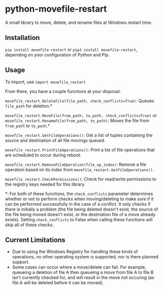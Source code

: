 # python-movefile-restart

A small library to move, delete, and rename files at Windows restart time.

## Installation

`pip install movefile-restart` or `pip3 install movefile-restart`, depending on your configuration of Python and Pip.

## Usage

To import, use `import movefile_restart`

From there, you have a couple functions at your disposal:

`movefile_restart.DeleteFile(file_path, check_conflicts=True)`: Queues `file_path` for deletion.*

`movefile_restart.MoveFile(from_path, to_path, check_conflicts=True)` or `movefile_restart.RenameFile(from_path, to_path)`: Moves the file from `from_path` to `to_path`.*

`movefile_restart.GetFileOperations()`: Get a list of tuples containing the source and destination of all file movings queued.

`movefile_restart.PrintFileOperations()`: Print a list of file operations that are scheduled to occur during reboot.

`movefile_restart.RemoveFileOperation(file_op_index)`: Remove a file operation based on its index from `movefile_restart.GetFileOperations()`.

`movefile_restart.CheckPermissions()`: Check for read/write permissions to the registry keys needed for this library.

*: For both of these functions, the `check_conflicts` parameter determines whether or not to perform checks when moving/deleting to make sure if it can be performed successfully in the case of a conflict. It only checks if there is initially a problem (the file being deleted doesn't exist, the source of the file being moved doesn't exist, or the destination file of a move already exists). Setting `check_conflicts` to False when calling these functions will skip all of these checks.

## Current Limitations

* Due to using the Windows Registry for handling these kinds of operations, no other operating system is supported, nor is there planned support.
* Some cases can occur where a move/delete can fail. For example, queueing a deletion of file A then queueing a move from file A to file B isn't currently checked for, and will result in the move not occuring (as file A will be deleted before it can be moved).